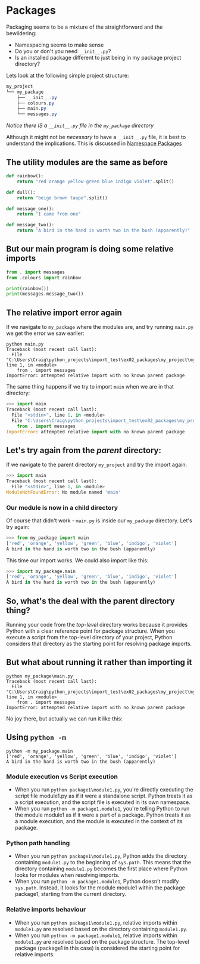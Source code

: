 # Packages
Packaging seems to be a mixture of the straightforward and the bewildering:

- Namespacing seems to make sense
- Do you or don't you need `__init__.py`?
- Is an installed package different to just being in my package project directory?

Lets look at the following simple project structure:

``` powershell
my_project
└── my_package
    ├── __init__.py
    ├── colours.py
    ├── main.py
    └── messages.py
```

*Notice there IS a `__init__.py` file in the `my_package` directory*  

Although it might not be *necessary* to have a `__init__.py` file, it is best to 
understand the implications. This is discussed in [Namespace Packages](four.md)

## The utility modules are the same as before
``` py title="colours.py"
def rainbow():
    return "red orange yellow green blue indigo violet".split()

def dull():
    return "beige brown taupe".split()
```

``` py title="messages.py"
def message_one():
    return "I came from one"

def message_two():
    return "A bird in the hand is worth two in the bush (apparently)"
```

## But our main program is doing some relative imports

``` py title="main.py" hl_lines="1 2"
from . import messages
from .colours import rainbow

print(rainbow())
print(messages.message_two())
```

## The relative import error again
If we navigate to `my_package` where the modules are, and try running `main.py` we get the error we saw earlier:

```
python main.py
Traceback (most recent call last):
  File "C:\Users\Craig\python_projects\import_test\ex02_packages\my_project\my_package\main.py", line 1, in <module>
    from . import messages
ImportError: attempted relative import with no known parent package
```

The same thing happens if we try to import `main` when we are in that directory:
``` python
>>> import main
Traceback (most recent call last):
  File "<stdin>", line 1, in <module>
  File "C:\Users\Craig\python_projects\import_test\ex02_packages\my_project\my_package\main.py", line 1, in <module>
    from . import messages
ImportError: attempted relative import with no known parent package
```

## Let's try again from the *parent* directory:
If we navigate to the parent directory `my_project` and try the import again:
``` python
>>> import main
Traceback (most recent call last):
  File "<stdin>", line 1, in <module>
ModuleNotFoundError: No module named 'main'
```

### Our module is now in a child directory
Of course that didn't work - `main.py` is inside our `my_package` directory. Let's try again:
``` python
>>> from my_package import main
['red', 'orange', 'yellow', 'green', 'blue', 'indigo', 'violet']
A bird in the hand is worth two in the bush (apparently)
```
This time our import works. We could also import like this:
``` python
>>> import my_package.main
['red', 'orange', 'yellow', 'green', 'blue', 'indigo', 'violet']
A bird in the hand is worth two in the bush (apparently)
```

## So, what's the deal with the parent directory thing?
Running your code from the *top-level* directory works because it provides Python with a clear reference point for package structure. When you execute a script from the top-level directory of your project, Python considers that directory as the starting point for resolving package imports.

## But what about running it rather than importing it
```
python my_package\main.py
Traceback (most recent call last):
  File "C:\Users\Craig\python_projects\import_test\ex02_packages\my_project\my_package\main.py", line 1, in <module>
    from . import messages
ImportError: attempted relative import with no known parent package
```
No joy there, but actually we can run it like this:

## Using `python -m`
```
python -m my_package.main
['red', 'orange', 'yellow', 'green', 'blue', 'indigo', 'violet']
A bird in the hand is worth two in the bush (apparently)
```
### Module execution vs Script execution
- When you run `python package1\module1.py`, you're directly executing the script file module1.py as if it were a standalone script. Python treats it as a script execution, and the script file is executed in its own namespace.
- When you run `python -m package1.module1`, you're telling Python to run the module module1 as if it were a part of a package. Python treats it as a module execution, and the module is executed in the context of its package.
### Python path handling
- When you run `python package1\module1.py`, Python adds the directory containing `module1.py` to the beginning of `sys.path`. This means that the directory containing `module1.py` becomes the first place where Python looks for modules when resolving imports.
- When you run `python -m package1.module1`, Python doesn't modify `sys.path`. Instead, it looks for the module module1 within the package package1, starting from the current directory.
### Relative imports behaviour
- When you run `python package1\module1.py`, relative imports within `module1.py` are resolved based on the directory containing `module1.py`.
- When you run `python -m package1.module1`, relative imports within `module1.py` are resolved based on the package structure. The top-level package (package1 in this case) is considered the starting point for relative imports.